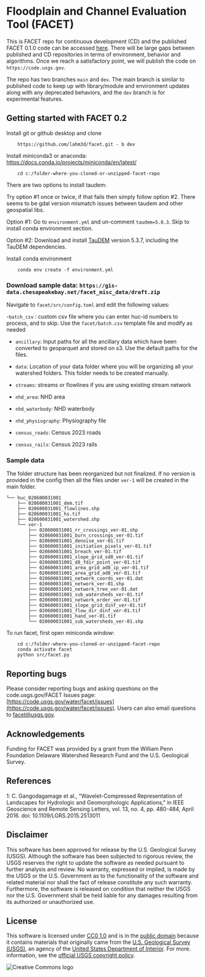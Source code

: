 # Floodplain and Channel Evaluation Tool (FACET)

This is FACET repo for continuous development (CD) and the published FACET 0.1.0 code can be accessed [here](https://code.usgs.gov/water/facet). There will be large gaps between published and CD repositories in terms of environment, behavior and algorithms. Once we reach a satisfactory point, we will publish the code on `https://code.usgs.gov`.

The repo has two branches `main` and `dev`. The main branch is similar to published code to keep up with library/module and environment updates along with any deprecated behaviors, and the `dev` branch is for experimental features.

## Getting started with FACET 0.2

Install git or github desktop and clone 

        https://github.com/lahm3d/facet.git - b dev


Install miniconda3 or anaconda: https://docs.conda.io/projects/miniconda/en/latest/

        cd c:/folder-where-you-cloned-or-unzipped-facet-repo

There are two options to install taudem:

Try option #1 once or twice, if that fails then simply follow option #2. There seems to be gdal version mismatch issues between taudem and other geospatial libs.

Option #1: Go to `environment.yml` and un-comment `taudem=5.8.3`. Skip to install conda environment section.

Option #2: Download and install [TauDEM](http://hydrology.usu.edu/taudem/taudem5/downloads.html) version 5.3.7, including the TauDEM dependencies.

Install conda environment

        conda env create -f environment.yml


### Download sample data: `https://gis-data.chesapeakebay.net/facet_misc_data/draft.zip`

Navigate to `facet/src/config.toml` and edit the following values:

-`batch_csv` : custom csv file where you can enter huc-id numbers to process, and to skip. Use the `facet/batch.csv` template file and modify as needed

- `ancillary`: Input paths for all the ancillary data which have been converted to geoparquet and stored on s3. Use the default paths for the files.

- `data`: Location of your data folder where you will be organizing all your watershed folders. This folder needs to be created manually.
- `streams`: streams or flowlines if you are using existing stream network 
- `nhd_area`: NHD area
- `nhd_waterbody`: NHD waterbody
- `nhd_physiography`: Physiography file
- `census_roads`: Census 2023 roads
- `census_rails`: Census 2023 rails

### Sample data
The folder structure has been reorganized but not finalized. If no version is provided in the config then all the files under `ver-1` will be created in the main folder.
```
└── huc_020600031001
    ├── 020600031001_dem.tif
    ├── 020600031001_flowlines.shp
    ├── 020600031001_hs.tif
    ├── 020600031001_watershed.shp
    └── ver-1
        ├── 020600031001_rr_crossings_ver-01.shp
        ├── 020600031001_burn_crossings_ver-01.tif
        ├── 020600031001_denoise_ver-01.tif
        ├── 020600031001_initiation_pixels_ver-01.tif
        ├── 020600031001_breach_ver-01.tif
        ├── 020600031001_slope_grid_sd8_ver-01.tif
        ├── 020600031001_d8_fdir_point_ver-01.tif
        ├── 020600031001_area_grid_ad8_ip_ver-01.tif
        ├── 020600031001_area_grid_ad8_ver-01.tif
        ├── 020600031001_network_coords_ver-01.dat
        ├── 020600031001_network_ver-01.shp
        ├── 020600031001_network_tree_ver-01.dat
        ├── 020600031001_sub_watersheds_ver-01.tif
        ├── 020600031001_network_order_ver-01.tif
        ├── 020600031001_slope_grid_dinf_ver-01.tif
        ├── 020600031001_flow_dir_dinf_ver-01.tif
        ├── 020600031001_hand_ver-01.tif
        └── 020600031001_sub_watersheds_ver-01.shp
```

To run facet, first open miniconda window:

        cd c:/folder-where-you-cloned-or-unzipped-facet-repo
        conda activate facet
        python src/facet.py


## Reporting bugs
Please consider reporting bugs and asking questions on the code.usgs.gov/FACET Issues page: [https://code.usgs.gov/water/facet/issues](https://code.usgs.gov/water/facet/issues). Users can also email questions to facet@usgs.gov.

## Acknowledgements

Funding for FACET was provided by a grant from the William Penn Foundation Delaware Watershed Research Fund and the U.S. Geological Survey.

## References

<a name="1">1</a>: C. Gangodagamage et al., "Wavelet-Compressed Representation of Landscapes for Hydrologic and Geomorphologic Applications," in IEEE Geoscience and Remote Sensing Letters, vol. 13, no. 4, pp. 480-484, April 2016.
doi: 10.1109/LGRS.2015.2513011

## Disclaimer

This software has been approved for release by the U.S. Geological Survey (USGS). Although the software has been subjected to rigorous review, the USGS reserves the right to update the software as needed pursuant to further analysis and review. No warranty, expressed or implied, is made by the USGS or the U.S. Government as to the functionality of the software and related material nor shall the fact of release constitute any such warranty. Furthermore, the software is released on condition that neither the USGS nor the U.S. Government shall be held liable for any damages resulting from its authorized or unauthorized use.

## License

This software is licensed under [CC0 1.0](http://creativecommons.org/publicdomain/zero/1.0/) and is in the [public domain](https://en.wikipedia.org/wiki/Public_domain) because it contains materials that originally
came from the [U.S. Geological Survey (USGS)](https://www.usgs.gov/), an agency of the [United States Department of Interior](https://www.doi.gov/). For more.
information, see the [official USGS copyright policy](http://www.usgs.gov/visual-id/credit_usgs.html#copyright/).

![Creative Commons logo](http://i.creativecommons.org/p/zero/1.0/88x31.png)
